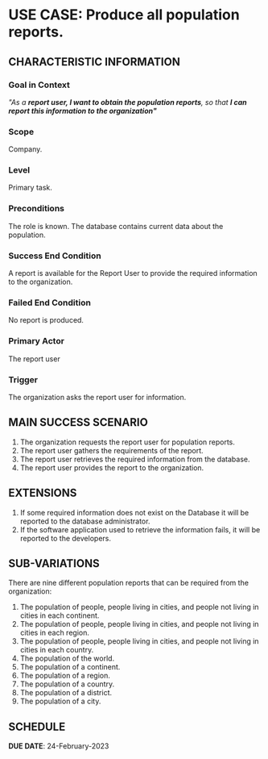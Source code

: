 # USE CASE: Produce all population reports.

## CHARACTERISTIC INFORMATION

### Goal in Context

*"As a **report user, I want to obtain the population reports**, so that **I can report this information to the organization"***

### Scope

Company.

### Level

Primary task.

### Preconditions

The role is known.  The database contains current data about the population.

### Success End Condition

A report is available for the Report User to provide the required information to the organization.

### Failed End Condition

No report is produced.

### Primary Actor

The report user

### Trigger

The organization asks the report user for information.

## MAIN SUCCESS SCENARIO

1. The organization requests the report user for population reports.
2. The report user gathers the requirements of the report.
3. The report user retrieves the required information from the database.
4. The report user provides the report to the organization.

## EXTENSIONS

1. If some required information does not exist on the Database it will be reported to the database administrator.
2. If the software application used to retrieve the information fails, it will be reported to the developers.

## SUB-VARIATIONS

There are nine different population reports that can be required from the organization:

1. The population of people, people living in cities, and people not living in cities in each 
continent.
2. The population of people, people living in cities, and people not living in cities in each
region.
3. The population of people, people living in cities, and people not living in cities in each
country.
4. The population of the world.
5. The population of a continent.
6. The population of a region.
7. The population of a country.
8. The population of a district.
9. The population of a city.

## SCHEDULE

**DUE DATE**: 24-February-2023